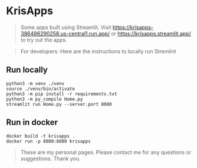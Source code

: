 # KrisApps

> Some apps built using Streamlit.
> Visit https://krisapps-386486290258.us-central1.run.app/ or https://krisapps.streamlit.app/ to try out the apps.

> For developers: Here are the instructions to locally run Stremlint

## Run locally
```
python3 -m venv ./venv
source ./venv/bin/activate
python3 -m pip install -r requirements.txt
python3 -m py_compile Home.py
streamlit run Home.py --server.port 8080
```

## Run in docker
```
docker build -t krisapps .
docker run -p 8080:8080 krisapps
```


> These are my personal pages. Please contact me for any questions or suggestions. Thank you.
